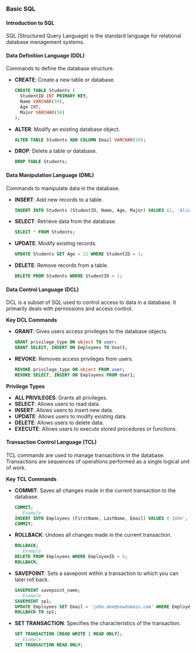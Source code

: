 ### Basic SQL

#### Introduction to SQL
SQL (Structured Query Language) is the standard language for relational database management systems.

#### Data Definition Language (DDL)
Commands to define the database structure.

- **CREATE**: Create a new table or database.
    ```sql
    CREATE TABLE Students (
      StudentID INT PRIMARY KEY,
      Name VARCHAR(50),
      Age INT,
      Major VARCHAR(50)
    );
    ```

- **ALTER**: Modify an existing database object.
    ```sql
    ALTER TABLE Students ADD COLUMN Email VARCHAR(50);
    ```

- **DROP**: Delete a table or database.
    ```sql
    DROP TABLE Students;
    ```

#### Data Manipulation Language (DML)
Commands to manipulate data in the database.

- **INSERT**: Add new records to a table.
    ```sql
    INSERT INTO Students (StudentID, Name, Age, Major) VALUES (1, 'Alice', 20, 'Computer Science');
    ```

- **SELECT**: Retrieve data from the database.
    ```sql
    SELECT * FROM Students;
    ```

- **UPDATE**: Modify existing records.
    ```sql
    UPDATE Students SET Age = 21 WHERE StudentID = 1;
    ```

- **DELETE**: Remove records from a table.
    ```sql
    DELETE FROM Students WHERE StudentID = 1;
    ```

#### Data Control Language (DCL)
DCL is a subset of SQL used to control access to data in a database. It primarily deals with permissions and access control.

**Key DCL Commands**

- **GRANT**: Gives users access privileges to the database objects.
    ```sql
    GRANT privilege_type ON object TO user;
    GRANT SELECT, INSERT ON Employees TO User1;
    ```

- **REVOKE**: Removes access privileges from users.
    ```sql
    REVOKE privilege_type ON object FROM user;
    REVOKE SELECT, INSERT ON Employees FROM User1;
    ```

**Privilege Types**

- **ALL PRIVILEGES**: Grants all privileges.
- **SELECT**: Allows users to read data.
- **INSERT**: Allows users to insert new data.
- **UPDATE**: Allows users to modify existing data.
- **DELETE**: Allows users to delete data.
- **EXECUTE**: Allows users to execute stored procedures or functions.

#### Transaction Control Language (TCL)
TCL commands are used to manage transactions in the database. Transactions are sequences of operations performed as a single logical unit of work.

**Key TCL Commands**

- **COMMIT**: Saves all changes made in the current transaction to the database.
    ```sql
    COMMIT;
    -- Example
    INSERT INTO Employees (FirstName, LastName, Email) VALUES ('John', 'Doe', 'john.doe@example.com');
    COMMIT;
    ```

- **ROLLBACK**: Undoes all changes made in the current transaction.
    ```sql
    ROLLBACK;
    -- Example
    DELETE FROM Employees WHERE EmployeeID = 5;
    ROLLBACK;
    ```

- **SAVEPOINT**: Sets a savepoint within a transaction to which you can later roll back.
    ```sql
    SAVEPOINT savepoint_name;
    -- Example
    SAVEPOINT sp1;
    UPDATE Employees SET Email = 'john.doe@newdomain.com' WHERE EmployeeID = 1;
    ROLLBACK TO sp1;
    ```

- **SET TRANSACTION**: Specifies the characteristics of the transaction.
    ```sql
    SET TRANSACTION [READ WRITE | READ ONLY];
    -- Example
    SET TRANSACTION READ ONLY;
    ```

